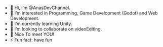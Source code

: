 - 👋 Hi, I’m @AnasDevChannel.
- 👀 I’m interested in Programming, Game Development (Godot) and Web Development.
- 🌱 I’m currently learning Unity.
- 💞️ I’m looking to collaborate on videoEditing.
- 👋 Nice To meet YOU!
- ⚡ Fun fact: have fun
